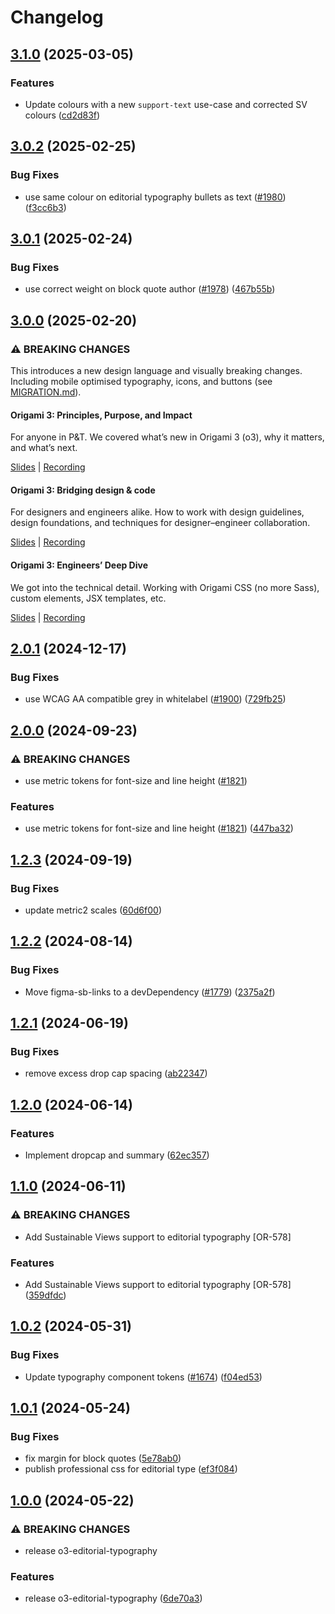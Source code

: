 # Changelog

## [3.1.0](https://github.com/Financial-Times/origami/compare/o3-editorial-typography-v3.0.2...o3-editorial-typography-v3.1.0) (2025-03-05)


### Features

* Update colours with a new `support-text` use-case and corrected SV colours ([cd2d83f](https://github.com/Financial-Times/origami/commit/cd2d83fdf1e6644369e462b37c60524db79bf07e))

## [3.0.2](https://github.com/Financial-Times/origami/compare/o3-editorial-typography-v3.0.1...o3-editorial-typography-v3.0.2) (2025-02-25)


### Bug Fixes

* use same colour on editorial typography bullets as text ([#1980](https://github.com/Financial-Times/origami/issues/1980)) ([f3cc6b3](https://github.com/Financial-Times/origami/commit/f3cc6b306185d074d169f59ac30599eec96b5fe8))

## [3.0.1](https://github.com/Financial-Times/origami/compare/o3-editorial-typography-v3.0.0...o3-editorial-typography-v3.0.1) (2025-02-24)


### Bug Fixes

* use correct weight on block quote author ([#1978](https://github.com/Financial-Times/origami/issues/1978)) ([467b55b](https://github.com/Financial-Times/origami/commit/467b55b41ddfecd0f7e3c926d548b7bd24855aeb))

## [3.0.0](https://github.com/Financial-Times/origami/compare/o3-editorial-typography-v2.0.1...o3-editorial-typography-v3.0.0) (2025-02-20)

### ⚠ BREAKING CHANGES

This introduces a new design language and visually breaking changes. Including mobile optimised typography, icons, and buttons (see [MIGRATION.md](./MIGRATION.md)).

#### Origami 3: Principles, Purpose, and Impact

For anyone in P&T. We covered what’s new in Origami 3 (o3), why it matters, and what’s next.

[Slides](https://docs.google.com/presentation/d/1Qs8RHpMrDxxP5LyrVlnsUHnS3AriRK5-IboUeneRyMs/edit#slide=id.g764506c38c_0_357) | [Recording](https://drive.google.com/file/d/1OMW9zdTOEUvWyW1trsFqL3XhpTejYelO/view)

#### Origami 3: Bridging design & code

For designers and engineers alike. How to work with design guidelines, design foundations, and techniques for designer–engineer collaboration.

[Slides](https://docs.google.com/presentation/d/1pGBKFNv-g8RbY2g3SJ7v823XBI-MQqpjHrdgg9B6bzI/edit#slide=id.g764506c38c_0_357) | [Recording](https://drive.google.com/file/d/14hWVKM690arNEWROPHx9gmebnOUa6wlM/view)

#### Origami 3: Engineers’ Deep Dive

We got into the technical detail. Working with Origami CSS (no more Sass), custom elements, JSX templates, etc.

[Slides](https://docs.google.com/presentation/d/1s1S959CwZYnd0Q89EhsDFLFUuy2HZ9UnpBVaDHDFX7A/edit#slide=id.g3347c4befb5_0_402) | [Recording](https://drive.google.com/file/d/1hDtSN8Ce_P0Vr_dv0KXuXhs5Q9aHfvAp/view)

## [2.0.1](https://github.com/Financial-Times/origami/compare/o3-editorial-typography-v2.0.0...o3-editorial-typography-v2.0.1) (2024-12-17)

### Bug Fixes

- use WCAG AA compatible grey in whitelabel ([#1900](https://github.com/Financial-Times/origami/issues/1900)) ([729fb25](https://github.com/Financial-Times/origami/commit/729fb25d84ab6acaff421911ff21af4e2c14a77b))

## [2.0.0](https://github.com/Financial-Times/origami/compare/o3-editorial-typography-v1.2.3...o3-editorial-typography-v2.0.0) (2024-09-23)

### ⚠ BREAKING CHANGES

- use metric tokens for font-size and line height ([#1821](https://github.com/Financial-Times/origami/issues/1821))

### Features

- use metric tokens for font-size and line height ([#1821](https://github.com/Financial-Times/origami/issues/1821)) ([447ba32](https://github.com/Financial-Times/origami/commit/447ba32e6b3d479bb80038097b9e11d872ff7a67))

## [1.2.3](https://github.com/Financial-Times/origami/compare/o3-editorial-typography-v1.2.2...o3-editorial-typography-v1.2.3) (2024-09-19)

### Bug Fixes

- update metric2 scales ([60d6f00](https://github.com/Financial-Times/origami/commit/60d6f003617849c56ddc6d3167d8bc8d98405724))

## [1.2.2](https://github.com/Financial-Times/origami/compare/o3-editorial-typography-v1.2.1...o3-editorial-typography-v1.2.2) (2024-08-14)

### Bug Fixes

- Move figma-sb-links to a devDependency ([#1779](https://github.com/Financial-Times/origami/issues/1779)) ([2375a2f](https://github.com/Financial-Times/origami/commit/2375a2f2dd1fec0cab9b75f65a9947011f8bc913))

## [1.2.1](https://github.com/Financial-Times/origami/compare/o3-editorial-typography-v1.2.0...o3-editorial-typography-v1.2.1) (2024-06-19)

### Bug Fixes

- remove excess drop cap spacing ([ab22347](https://github.com/Financial-Times/origami/commit/ab223473963448c4fd8a002d985522bea8cb7f2d))

## [1.2.0](https://github.com/Financial-Times/origami/compare/o3-editorial-typography-v1.1.0...o3-editorial-typography-v1.2.0) (2024-06-14)

### Features

- Implement dropcap and summary ([62ec357](https://github.com/Financial-Times/origami/commit/62ec357ed1e40919027f4dcb4b8dcc9ed39714d1))

## [1.1.0](https://github.com/Financial-Times/origami/compare/o3-editorial-typography-v1.0.2...o3-editorial-typography-v1.1.0) (2024-06-11)

### ⚠ BREAKING CHANGES

- Add Sustainable Views support to editorial typography [OR-578]

### Features

- Add Sustainable Views support to editorial typography [OR-578] ([359dfdc](https://github.com/Financial-Times/origami/commit/359dfdca59e54425ff3323c89132a7e8c60ee29b))

## [1.0.2](https://github.com/Financial-Times/origami/compare/o3-editorial-typography-v1.0.1...o3-editorial-typography-v1.0.2) (2024-05-31)

### Bug Fixes

- Update typography component tokens ([#1674](https://github.com/Financial-Times/origami/issues/1674)) ([f04ed53](https://github.com/Financial-Times/origami/commit/f04ed535250a84aaf9d0e2ddd09cf4debc4de6ab))

## [1.0.1](https://github.com/Financial-Times/origami/compare/o3-editorial-typography-v1.0.0...o3-editorial-typography-v1.0.1) (2024-05-24)

### Bug Fixes

- fix margin for block quotes ([5e78ab0](https://github.com/Financial-Times/origami/commit/5e78ab03262904e4adfc00422408bf5c7751c522))
- publish professional css for editorial type ([ef3f084](https://github.com/Financial-Times/origami/commit/ef3f084b9ed372a2169f7cc60c44225125fabb5b))

## [1.0.0](https://github.com/Financial-Times/origami/compare/o3-editorial-typography-v1.0.0...o3-editorial-typography-v1.0.0) (2024-05-22)

### ⚠ BREAKING CHANGES

- release o3-editorial-typography

### Features

- release o3-editorial-typography ([6de70a3](https://github.com/Financial-Times/origami/commit/6de70a3b2dc88d6b78cba71aa19321e9f29d69be))
